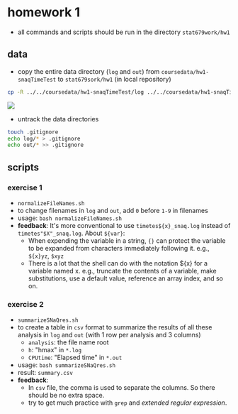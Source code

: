 # homework 1
- all commands and scripts should be run in the directory `stat679work/hw1`

## data
- copy the entire data directory (`log` and `out`) from `coursedata/hw1-snaqTimeTest` to `stat679sork/hw1` (in local repository)
```bash
cp -R ../../coursedata/hw1-snaqTimeTest/log ../../coursedata/hw1-snaqTimeTest/out .
```
![](http://p1.bqimg.com/567571/abb6c465b35f8415.png)

- untrack the data directories
```bash
touch .gitignore
echo log/* > .gitignore
echo out/* >> .gitignore
```


## scripts
### exercise 1
- `normalizeFileNames.sh`
- to change filenames in `log` and `out`, add `0` before `1-9` in filenames
- usage: `bash normalizeFileNames.sh`
- **feedback**: It's more conventional to use `timetes${x}_snaq.log` instead of `timetes"$X"_snaq.log`. About `${var}`:
  - When expending the variable in a string, `{}` can protect the variable to be expanded from characters immediately following it. e.g.,  `${x}yz`, `$xyz`
  - There is a lot that the shell can do with the notation ${x} for a variable named x. e.g., truncate the contents of a variable, make substitutions, use a default value, reference an array index, and so on.

### exercise 2
- `summarizeSNaQres.sh`
- to create a table in `csv` format to summarize the results of all these analysis in `log` and `out` (with 1 row per analysis and 3 columns)
  - `analysis`: the file name root
  - `h`: "hmax" in `*.log`
  - `CPUtime`: "Elapsed time" in `*.out`
- usage: `bash summarizeSNaQres.sh`
- result: `summary.csv`
- **feedback**:
  - In `csv` file, the comma is used to separate the columns. So there should be no extra space.
  - try to get much practice with `grep` and *extended regular expression*.
